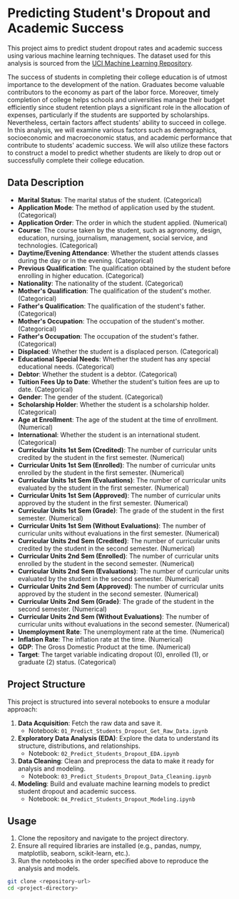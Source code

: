 # Predicting Student's Dropout and Academic Success

This project aims to predict student dropout rates and academic success using various machine learning techniques. The dataset used for this analysis is sourced from the [UCI Machine Learning Repository](https://archive.ics.uci.edu/dataset/697/predict+students+dropout+and+academic+success).

The success of students in completing their college education is of utmost importance to the development of the nation. Graduates become valuable contributors to the economy as part of the labor force. Moreover, timely completion of college helps schools and universities manage their budget efficiently since student retention plays a significant role in the allocation of expenses, particularly if the students are supported by scholarships. Nevertheless, certain factors affect students' ability to succeed in college. In this analysis, we will examine various factors such as demographics, socioeconomic and macroeconomic status, and academic performance that contribute to students' academic success. We will also utilize these factors to construct a model to predict whether students are likely to drop out or successfully complete their college education.

## Data Description

- **Marital Status**: The marital status of the student. (Categorical)
- **Application Mode**: The method of application used by the student. (Categorical)
- **Application Order**: The order in which the student applied. (Numerical)
- **Course**: The course taken by the student, such as agronomy, design, education, nursing, journalism, management, social service, and technologies. (Categorical)
- **Daytime/Evening Attendance**: Whether the student attends classes during the day or in the evening. (Categorical)
- **Previous Qualification**: The qualification obtained by the student before enrolling in higher education. (Categorical)
- **Nationality**: The nationality of the student. (Categorical)
- **Mother's Qualification**: The qualification of the student's mother. (Categorical)
- **Father's Qualification**: The qualification of the student's father. (Categorical)
- **Mother's Occupation**: The occupation of the student's mother. (Categorical)
- **Father's Occupation**: The occupation of the student's father. (Categorical)
- **Displaced**: Whether the student is a displaced person. (Categorical)
- **Educational Special Needs**: Whether the student has any special educational needs. (Categorical)
- **Debtor**: Whether the student is a debtor. (Categorical)
- **Tuition Fees Up to Date**: Whether the student's tuition fees are up to date. (Categorical)
- **Gender**: The gender of the student. (Categorical)
- **Scholarship Holder**: Whether the student is a scholarship holder. (Categorical)
- **Age at Enrollment**: The age of the student at the time of enrollment. (Numerical)
- **International**: Whether the student is an international student. (Categorical)
- **Curricular Units 1st Sem (Credited)**: The number of curricular units credited by the student in the first semester. (Numerical)
- **Curricular Units 1st Sem (Enrolled)**: The number of curricular units enrolled by the student in the first semester. (Numerical)
- **Curricular Units 1st Sem (Evaluations)**: The number of curricular units evaluated by the student in the first semester. (Numerical)
- **Curricular Units 1st Sem (Approved)**: The number of curricular units approved by the student in the first semester. (Numerical)
- **Curricular Units 1st Sem (Grade)**: The grade of the student in the first semester. (Numerical)
- **Curricular Units 1st Sem (Without Evaluations)**: The number of curricular units without evaluations in the first semester. (Numerical)
- **Curricular Units 2nd Sem (Credited)**: The number of curricular units credited by the student in the second semester. (Numerical)
- **Curricular Units 2nd Sem (Enrolled)**: The number of curricular units enrolled by the student in the second semester. (Numerical)
- **Curricular Units 2nd Sem (Evaluations)**: The number of curricular units evaluated by the student in the second semester. (Numerical)
- **Curricular Units 2nd Sem (Approved)**: The number of curricular units approved by the student in the second semester. (Numerical)
- **Curricular Units 2nd Sem (Grade)**: The grade of the student in the second semester. (Numerical)
- **Curricular Units 2nd Sem (Without Evaluations)**: The number of curricular units without evaluations in the second semester. (Numerical)
- **Unemployment Rate**: The unemployment rate at the time. (Numerical)
- **Inflation Rate**: The inflation rate at the time. (Numerical)
- **GDP**: The Gross Domestic Product at the time. (Numerical)
- **Target**: The target variable indicating dropout (0), enrolled (1), or graduate (2) status. (Categorical)

## Project Structure

This project is structured into several notebooks to ensure a modular approach:

1. **Data Acquisition**: Fetch the raw data and save it.
    - Notebook: `01_Predict_Students_Dropout_Get_Raw_Data.ipynb`
2. **Exploratory Data Analysis (EDA)**: Explore the data to understand its structure, distributions, and relationships.
    - Notebook: `02_Predict_Students_Dropout_EDA.ipynb`
3. **Data Cleaning**: Clean and preprocess the data to make it ready for analysis and modeling.
    - Notebook: `03_Predict_Students_Dropout_Data_Cleaning.ipynb`
4. **Modeling**: Build and evaluate machine learning models to predict student dropout and academic success.
    - Notebook: `04_Predict_Students_Dropout_Modeling.ipynb`

## Usage

1. Clone the repository and navigate to the project directory.
2. Ensure all required libraries are installed (e.g., pandas, numpy, matplotlib, seaborn, scikit-learn, etc.).
3. Run the notebooks in the order specified above to reproduce the analysis and models.

```bash
git clone <repository-url>
cd <project-directory>
